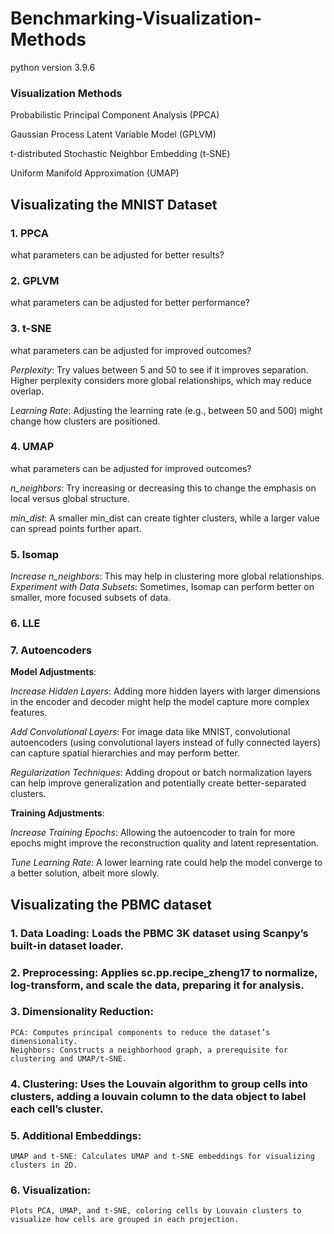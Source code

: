 # Benchmarking-Visualization-Methods
python version 3.9.6


### Visualization Methods

Probabilistic Principal Component Analysis (PPCA)

Gaussian Process Latent Variable Model (GPLVM)

t-distributed Stochastic Neighbor Embedding (t-SNE)

Uniform Manifold Approximation (UMAP)

## Visualizating the MNIST Dataset

### 1. PPCA

what parameters can be adjusted for better results?

### 2. GPLVM

what parameters can be adjusted for better performance?

### 3. t-SNE
what parameters can be adjusted for improved outcomes?

*Perplexity*: Try values between 5 and 50 to see if it improves separation. Higher perplexity considers more global relationships, which may reduce overlap.

*Learning Rate*: Adjusting the learning rate (e.g., between 50 and 500) might change how clusters are positioned.

### 4. UMAP

what parameters can be adjusted for improved outcomes?

*n_neighbors*: Try increasing or decreasing this to change the emphasis on local versus global structure.

*min_dist*: A smaller min_dist can create tighter clusters, while a larger value can spread points further apart.

### 5. Isomap

*Increase n_neighbors*: This may help in clustering more global relationships.
*Experiment with Data Subsets*: Sometimes, Isomap can perform better on smaller, more focused subsets of data.

### 6. LLE

### 7. Autoencoders

**Model Adjustments**:

*Increase Hidden Layers*: Adding more hidden layers with larger dimensions in the encoder and decoder might help the model capture more complex features.

*Add Convolutional Layers*: For image data like MNIST, convolutional autoencoders (using convolutional layers instead of fully connected layers) can capture spatial hierarchies and may perform better.

*Regularization Techniques*: Adding dropout or batch normalization layers can help improve generalization and potentially create better-separated clusters.

**Training Adjustments**:

*Increase Training Epochs*: Allowing the autoencoder to train for more epochs might improve the reconstruction quality and latent representation.

*Tune Learning Rate*: A lower learning rate could help the model converge to a better solution, albeit more slowly.

## Visualizating the PBMC dataset

### 1. Data Loading: Loads the PBMC 3K dataset using Scanpy’s built-in dataset loader.
### 2.	Preprocessing: Applies sc.pp.recipe_zheng17 to normalize, log-transform, and scale the data, preparing it for analysis.
### 3.	Dimensionality Reduction:
    PCA: Computes principal components to reduce the dataset’s dimensionality.
	Neighbors: Constructs a neighborhood graph, a prerequisite for clustering and UMAP/t-SNE.
### 4.	Clustering: Uses the Louvain algorithm to group cells into clusters, adding a louvain column to the data object to label each cell’s cluster.
### 5.	Additional Embeddings:
	UMAP and t-SNE: Calculates UMAP and t-SNE embeddings for visualizing clusters in 2D.
### 6.	Visualization:
	Plots PCA, UMAP, and t-SNE, coloring cells by Louvain clusters to visualize how cells are grouped in each projection.